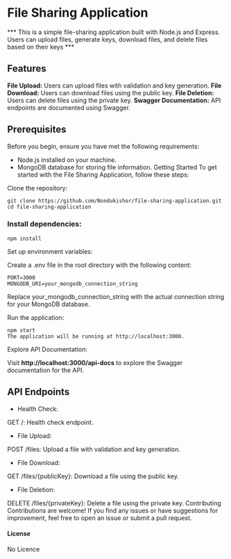 # File Sharing Application
*** This is a simple file-sharing application built with Node.js and Express. Users can upload files, generate keys, download files, and delete files based on their keys ***

## Features
**File Upload:** Users can upload files with validation and key generation.
**File Download:**  Users can download files using the public key.
**File Deletion:**  Users can delete files using the private key.
**Swagger Documentation:** API endpoints are documented using Swagger.

## Prerequisites
Before you begin, ensure you have met the following requirements:

- Node.js installed on your machine.
- MongoDB database for storing file information.
Getting Started
To get started with the File Sharing Application, follow these steps:

Clone the repository:
```
git clone https://github.com/Nondukishor/file-sharing-application.git
cd file-sharing-application
```


### Install dependencies:


```
npm install
```
Set up environment variables:

Create a .env file in the root directory with the following content:

```
PORT=3000
MONGODB_URI=your_mongodb_connection_string
```

Replace your_mongodb_connection_string with the actual connection string for your MongoDB database.

Run the application:

```
npm start
The application will be running at http://localhost:3000.
```

Explore API Documentation:

Visit **http://localhost:3000/api-docs** to explore the Swagger documentation for the API.

## API Endpoints
- Health Check:

GET /: Health check endpoint.
- File Upload:

POST /files: Upload a file with validation and key generation.
- File Download:

GET /files/{publicKey}: Download a file using the public key.
- File Deletion:

DELETE /files/{privateKey}: Delete a file using the private key.
Contributing
Contributions are welcome! If you find any issues or have suggestions for improvement, feel free to open an issue or submit a pull request.

#### License
No Licence